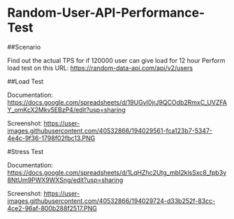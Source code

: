 # Random-User-API-Performance-Test

##Scenario

Find out the actual TPS for if 120000 user can give load for 12 hour
Perform load test on this URL: https://random-data-api.com/api/v2/users

##Load Test

Documentation: https://docs.google.com/spreadsheets/d/19UGvI0jrJ9QCOdb2RmxC_UVZFAY_omKcX2Mkv5EBzP4/edit?usp=sharing

Screenshot: https://user-images.githubusercontent.com/40532866/194029561-fca123b7-5347-4e4c-9f36-1798f02fbc13.PNG



#Stress Test

Documentation: https://docs.google.com/spreadsheets/d/1LqHZhc2Utg_mbI2klsSxc8_fpb3y8NtUm9PWX9WXSng/edit?usp=sharing

Screenshot: https://user-images.githubusercontent.com/40532866/194029724-d33b252f-83cc-4ce2-96af-800b288f2517.PNG
